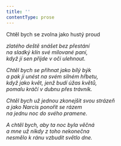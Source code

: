 ```yaml
---
title: ''
contentType: prose
---
```


Chtěl bych se zvolna jako hustý proud

_zlatého deště snášet bez přestání  
na sladký klín své milované paní,  
když jí sen přijde v oči ulehnout._

_Chtěl bych se přihnat jako bílý býk  
a pak ji unést na svém silném hřbetu,  
když jako květ, jenž budí úžas květů,  
pomalu kráčí v dubnu přes trávník._

_Chtěl bych už jednou zkonejšit svou strázeň  
a jako Narcis ponořit se rázem  
na jednu noc do svého pramene._

_A chtěl bych, aby ta noc byla věčná  
a mne už nikdy z toho nekonečna  
nesmělo k ránu vzbudit světlo dne._
